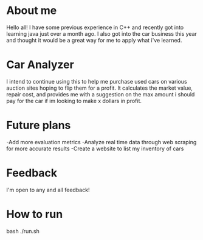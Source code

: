 # About me 

Hello all! I have some previous experience in C++ and recently got into learning java just over a month ago. I also got into the car business this year and thought it
would be a great way for me to apply what i've learned.

# Car Analyzer

I intend to continue using this to help me purchase used cars on various auction sites hoping to flip them for a profit.
It calculates the market value, repair cost, and provides me with a suggestion on the max amount i should pay for the car if im looking to make x dollars in profit. 

# Future plans 

-Add more evaluation metrics
-Analyze real time data through web scraping for more accurate results
-Create a website to list my inventory of cars

# Feedback

I'm open to any and all feedback! 

# How to run

bash
./run.sh
